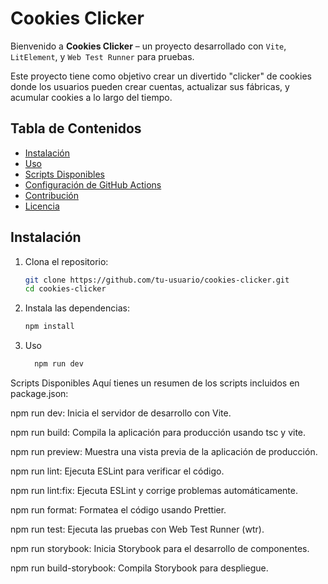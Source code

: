 # Cookies Clicker

Bienvenido a **Cookies Clicker** – un proyecto desarrollado con `Vite`, `LitElement`, y `Web Test Runner` para pruebas.

Este proyecto tiene como objetivo crear un divertido "clicker" de cookies donde los usuarios pueden crear cuentas, actualizar sus fábricas, y acumular cookies a lo largo del tiempo.

## Tabla de Contenidos

- [Instalación](#instalación)
- [Uso](#uso)
- [Scripts Disponibles](#scripts-disponibles)
- [Configuración de GitHub Actions](#configuración-de-github-actions)
- [Contribución](#contribución)
- [Licencia](#licencia)

## Instalación

1. Clona el repositorio:

   ```bash
   git clone https://github.com/tu-usuario/cookies-clicker.git
   cd cookies-clicker

2. Instala las dependencias:
   ```bash
   npm install
   
3. Uso
   ```bash
     npm run dev

Scripts Disponibles
Aquí tienes un resumen de los scripts incluidos en package.json:

npm run dev: Inicia el servidor de desarrollo con Vite.

npm run build: Compila la aplicación para producción usando tsc y vite.

npm run preview: Muestra una vista previa de la aplicación de producción.

npm run lint: Ejecuta ESLint para verificar el código.

npm run lint:fix: Ejecuta ESLint y corrige problemas automáticamente.

npm run format: Formatea el código usando Prettier.

npm run test: Ejecuta las pruebas con Web Test Runner (wtr).

npm run storybook: Inicia Storybook para el desarrollo de componentes.

npm run build-storybook: Compila Storybook para despliegue.
